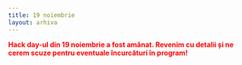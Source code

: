 ```yaml
---
title: 19 noiembrie
layout: arhiva
---
```


<p style="color: red; font-weight: bold">
Hack day-ul din 19 noiembrie a fost amânat. Revenim cu detalii și ne
cerem scuze pentru eventuale încurcături în program!
</p>
